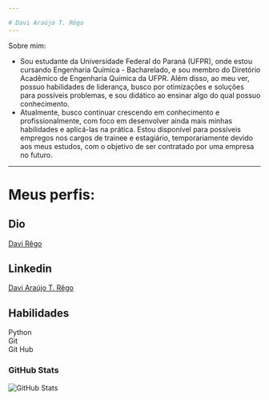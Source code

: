 ```yaml
---

# Davi Araújo T. Rêgo
---
```

Sobre mim:

- Sou estudante da Universidade Federal do Paraná (UFPR), onde estou cursando Engenharia Química - Bacharelado, e sou membro do Diretório Acadêmico de Engenharia Química da UFPR. Além disso, ao meu ver, possuo habilidades de liderança, busco por otimizações e soluções para possíveis problemas, e sou didático ao ensinar algo do qual possuo conhecimento.
- Atualmente, busco continuar crescendo em conhecimento e profissionalmente, com foco em desenvolver ainda mais minhas habilidades e aplicá-las na prática. Estou disponível para possíveis empregos nos cargos de trainee e estagiário, temporariamente devido aos meus estudos, com o objetivo de ser contratado por uma empresa no futuro.
---
# Meus perfis:
## Dio
[Davi Rêgo](https://web.dio.me/users/araujotymburibaregodavi?tab=achievements)
## Linkedin
[Davi Araújo T. Rêgo](www.linkedin.com/in/davi-araújo-t-rêgo-837585308)
## Habilidades
Python\
Git\
Git Hub

### GitHub Stats

![GitHub Stats](https://github-readme-stats.vercel.app/api?username=xingut2003&theme=white&show_icons=true)
